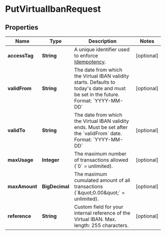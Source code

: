 

# PutVirtualIbanRequest


## Properties

| Name | Type | Description | Notes |
|------------ | ------------- | ------------- | -------------|
|**accessTag** | **String** | A unique identifier used to enforce [Idempotency](/guide/api-basics/idempotency.html).  |  [optional] |
|**validFrom** | **String** | The date from which the Virtual IBAN validity starts. Defaults to today&#39;s date and must be set in the future.  Format: &#x60;YYYY-MM-DD&#x60;  |  [optional] |
|**validTo** | **String** | The date from which the Virtual IBAN validity ends. Must be set after the &#x60;validFrom&#x60; date.  Format: &#x60;YYYY-MM-DD&#x60;  |  [optional] |
|**maxUsage** | **Integer** | The maximum number of transactions allowed (&#x60;0&#x60; &#x3D; unlimited).   |  [optional] |
|**maxAmount** | **BigDecimal** | The maximum cumulated amount of all transactions (&#x60;\&quot;0.00\&quot;&#x60; &#x3D; unlimited).  |  [optional] |
|**reference** | **String** | Custom field for your internal reference of the Virtual IBAN.  Max. length: 255 characters.  |  [optional] |



